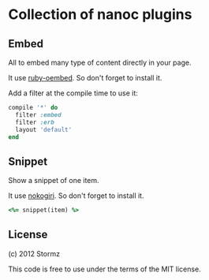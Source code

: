 # Collection of nanoc plugins

## Embed

All to embed many type of content directly in your page.

It use [ruby-oembed](https://github.com/judofyr/ruby-oembed). So don't forget to install it.

Add a filter at the compile time to use it:

```ruby
compile '*' do
  filter :embed
  filter :erb
  layout 'default'
end
```

## Snippet

Show a snippet of one item.

It use [nokogiri](http://nokogiri.org/). So don't forget to install it.

```ruby
<%= snippet(item) %>
```

## License

(c) 2012 Stormz

This code is free to use under the terms of the MIT license.
